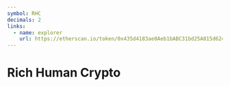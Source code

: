 ```yaml
---
symbol: RHC
decimals: 2
links:
  - name: explorer
    url: https://etherscan.io/token/0x435d4183ae0Aeb1bABC31bd25A815d6244fC3562
---
```


# Rich Human Crypto
